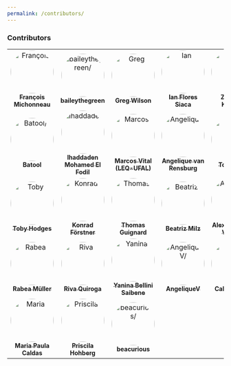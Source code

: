 ```yaml
---
permalink: /contributors/
---
```


### Contributors

<table>
<tr>
    <td align="center">
        <a href=https://github.com/fmichonneau>
            <img src=https://avatars0.githubusercontent.com/u/5502922?v=4 width="100;" style="border-radius:50%;align-items:center;justify-content:center;overflow:hidden;" alt=François Michonneau/>
            <br />
            <sub style="font-size:14px"><b>François Michonneau</b></sub>
        </a>
    </td>
    <td align="center">
        <a href=https://github.com/baileythegreen>
            <img src=https://avatars0.githubusercontent.com/u/12277715?v=4 width="100;" style="border-radius:50%;align-items:center;justify-content:center;overflow:hidden;" alt=baileythegreen/>
            <br />
            <sub style="font-size:14px"><b>baileythegreen</b></sub>
        </a>
    </td>
    <td align="center">
        <a href=https://github.com/gvwilson>
            <img src=https://avatars2.githubusercontent.com/u/911566?v=4 width="100;" style="border-radius:50%;align-items:center;justify-content:center;overflow:hidden;" alt=Greg Wilson/>
            <br />
            <sub style="font-size:14px"><b>Greg Wilson</b></sub>
        </a>
    </td>
    <td align="center">
        <a href=https://github.com/ian-flores>
            <img src=https://avatars1.githubusercontent.com/u/18703558?v=4 width="100;" style="border-radius:50%;align-items:center;justify-content:center;overflow:hidden;" alt=Ian Flores Siaca />
            <br />
            <sub style="font-size:14px"><b>Ian Flores Siaca </b></sub>
        </a>
    </td>
    <td align="center">
        <a href=https://github.com/zkamvar>
            <img src=https://avatars2.githubusercontent.com/u/3639446?v=4 width="100;" style="border-radius:50%;align-items:center;justify-content:center;overflow:hidden;" alt=Zhian N. Kamvar/>
            <br />
            <sub style="font-size:14px"><b>Zhian N. Kamvar</b></sub>
        </a>
    </td>
    <td align="center">
        <a href=https://github.com/jsteyn>
            <img src=https://avatars3.githubusercontent.com/u/6432530?v=4 width="100;" style="border-radius:50%;align-items:center;justify-content:center;overflow:hidden;" alt=Jannetta Steyn/>
            <br />
            <sub style="font-size:14px"><b>Jannetta Steyn</b></sub>
        </a>
    </td>
</tr>
<tr>
    <td align="center">
        <a href=https://github.com/BatoolMM>
            <img src=https://avatars1.githubusercontent.com/u/53487593?v=4 width="100;" style="border-radius:50%;align-items:center;justify-content:center;overflow:hidden;" alt=Batool/>
            <br />
            <sub style="font-size:14px"><b>Batool</b></sub>
        </a>
    </td>
    <td align="center">
        <a href=https://github.com/feddelegrand7>
            <img src=https://avatars0.githubusercontent.com/u/28841210?v=4 width="100;" style="border-radius:50%;align-items:center;justify-content:center;overflow:hidden;" alt=Ihaddaden Mohamed El Fodil/>
            <br />
            <sub style="font-size:14px"><b>Ihaddaden Mohamed El Fodil</b></sub>
        </a>
    </td>
    <td align="center">
        <a href=https://github.com/marcosvital>
            <img src=https://avatars3.githubusercontent.com/u/13972235?v=4 width="100;" style="border-radius:50%;align-items:center;justify-content:center;overflow:hidden;" alt=Marcos Vital (LEQ-UFAL)/>
            <br />
            <sub style="font-size:14px"><b>Marcos Vital (LEQ-UFAL)</b></sub>
        </a>
    </td>
    <td align="center">
        <a href=https://github.com/elletjies>
            <img src=https://avatars3.githubusercontent.com/u/28295969?v=4 width="100;" style="border-radius:50%;align-items:center;justify-content:center;overflow:hidden;" alt=Angelique van Rensburg/>
            <br />
            <sub style="font-size:14px"><b>Angelique van Rensburg</b></sub>
        </a>
    </td>
    <td align="center">
        <a href=https://github.com/TomKellyGenetics>
            <img src=https://avatars1.githubusercontent.com/u/5493325?v=4 width="100;" style="border-radius:50%;align-items:center;justify-content:center;overflow:hidden;" alt=Tom Kelly/>
            <br />
            <sub style="font-size:14px"><b>Tom Kelly</b></sub>
        </a>
    </td>
    <td align="center">
        <a href=https://github.com/jduckles>
            <img src=https://avatars2.githubusercontent.com/u/119403?v=4 width="100;" style="border-radius:50%;align-items:center;justify-content:center;overflow:hidden;" alt=Jonah Duckles/>
            <br />
            <sub style="font-size:14px"><b>Jonah Duckles</b></sub>
        </a>
    </td>
</tr>
<tr>
    <td align="center">
        <a href=https://github.com/tobyhodges>
            <img src=https://avatars0.githubusercontent.com/u/9694524?v=4 width="100;" style="border-radius:50%;align-items:center;justify-content:center;overflow:hidden;" alt=Toby Hodges/>
            <br />
            <sub style="font-size:14px"><b>Toby Hodges</b></sub>
        </a>
    </td>
    <td align="center">
        <a href=https://github.com/konrad>
            <img src=https://avatars0.githubusercontent.com/u/49392?v=4 width="100;" style="border-radius:50%;align-items:center;justify-content:center;overflow:hidden;" alt=Konrad Förstner/>
            <br />
            <sub style="font-size:14px"><b>Konrad Förstner</b></sub>
        </a>
    </td>
    <td align="center">
        <a href=https://github.com/timtomch>
            <img src=https://avatars1.githubusercontent.com/u/7302575?v=4 width="100;" style="border-radius:50%;align-items:center;justify-content:center;overflow:hidden;" alt=Thomas Guignard/>
            <br />
            <sub style="font-size:14px"><b>Thomas Guignard</b></sub>
        </a>
    </td>
    <td align="center">
        <a href=https://github.com/beatrizmilz>
            <img src=https://avatars2.githubusercontent.com/u/42153618?v=4 width="100;" style="border-radius:50%;align-items:center;justify-content:center;overflow:hidden;" alt=Beatriz Milz/>
            <br />
            <sub style="font-size:14px"><b>Beatriz Milz</b></sub>
        </a>
    </td>
    <td align="center">
        <a href=https://github.com/villares>
            <img src=https://avatars2.githubusercontent.com/u/3694604?v=4 width="100;" style="border-radius:50%;align-items:center;justify-content:center;overflow:hidden;" alt=Alexandre B A Villares/>
            <br />
            <sub style="font-size:14px"><b>Alexandre B A Villares</b></sub>
        </a>
    </td>
    <td align="center">
        <a href=https://github.com/matiasmicheletto>
            <img src=https://avatars3.githubusercontent.com/u/21092034?v=4 width="100;" style="border-radius:50%;align-items:center;justify-content:center;overflow:hidden;" alt=Matias Micheletto/>
            <br />
            <sub style="font-size:14px"><b>Matias Micheletto</b></sub>
        </a>
    </td>
</tr>
<tr>
    <td align="center">
        <a href=https://github.com/RabeaMue>
            <img src=https://avatars3.githubusercontent.com/u/42644523?v=4 width="100;" style="border-radius:50%;align-items:center;justify-content:center;overflow:hidden;" alt=Rabea Müller/>
            <br />
            <sub style="font-size:14px"><b>Rabea Müller</b></sub>
        </a>
    </td>
    <td align="center">
        <a href=https://github.com/rivaquiroga>
            <img src=https://avatars1.githubusercontent.com/u/31421616?v=4 width="100;" style="border-radius:50%;align-items:center;justify-content:center;overflow:hidden;" alt=Riva Quiroga/>
            <br />
            <sub style="font-size:14px"><b>Riva Quiroga</b></sub>
        </a>
    </td>
    <td align="center">
        <a href=https://github.com/yabellini>
            <img src=https://avatars0.githubusercontent.com/u/2473676?v=4 width="100;" style="border-radius:50%;align-items:center;justify-content:center;overflow:hidden;" alt=Yanina Bellini Saibene/>
            <br />
            <sub style="font-size:14px"><b>Yanina Bellini Saibene</b></sub>
        </a>
    </td>
    <td align="center">
        <a href=https://github.com/AngeliqueV>
            <img src=https://avatars2.githubusercontent.com/u/69516258?v=4 width="100;" style="border-radius:50%;align-items:center;justify-content:center;overflow:hidden;" alt=AngeliqueV/>
            <br />
            <sub style="font-size:14px"><b>AngeliqueV</b></sub>
        </a>
    </td>
    <td align="center">
        <a href=https://github.com/callumrollo>
            <img src=https://avatars0.githubusercontent.com/u/28703282?v=4 width="100;" style="border-radius:50%;align-items:center;justify-content:center;overflow:hidden;" alt=Callum Rollo/>
            <br />
            <sub style="font-size:14px"><b>Callum Rollo</b></sub>
        </a>
    </td>
    <td align="center">
        <a href=https://github.com/jas1>
            <img src=https://avatars2.githubusercontent.com/u/1795403?v=4 width="100;" style="border-radius:50%;align-items:center;justify-content:center;overflow:hidden;" alt=Julio Spairani/>
            <br />
            <sub style="font-size:14px"><b>Julio Spairani</b></sub>
        </a>
    </td>
</tr>
<tr>
    <td align="center">
        <a href=https://github.com/mpaulacaldas>
            <img src=https://avatars1.githubusercontent.com/u/33395215?v=4 width="100;" style="border-radius:50%;align-items:center;justify-content:center;overflow:hidden;" alt=Maria Paula Caldas/>
            <br />
            <sub style="font-size:14px"><b>Maria Paula Caldas</b></sub>
        </a>
    </td>
    <td align="center">
        <a href=https://github.com/pri-hoh>
            <img src=https://avatars0.githubusercontent.com/u/30275921?v=4 width="100;" style="border-radius:50%;align-items:center;justify-content:center;overflow:hidden;" alt=Priscila Hohberg/>
            <br />
            <sub style="font-size:14px"><b>Priscila Hohberg</b></sub>
        </a>
    </td>
    <td align="center">
        <a href=https://github.com/beacurious>
            <img src=https://avatars0.githubusercontent.com/u/32319878?v=4 width="100;" style="border-radius:50%;align-items:center;justify-content:center;overflow:hidden;" alt=beacurious/>
            <br />
            <sub style="font-size:14px"><b>beacurious</b></sub>
        </a>
    </td>
</tr>
</table>

